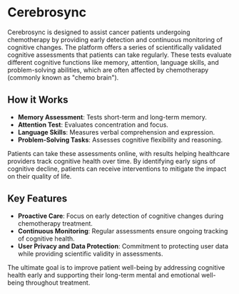 # Cerebrosync

Cerebrosync is designed to assist cancer patients undergoing chemotherapy by providing early detection and continuous monitoring of cognitive changes. The platform offers a series of scientifically validated cognitive assessments that patients can take regularly. These tests evaluate different cognitive functions like memory, attention, language skills, and problem-solving abilities, which are often affected by chemotherapy (commonly known as "chemo brain").

## How it Works
- **Memory Assessment**: Tests short-term and long-term memory.
- **Attention Test**: Evaluates concentration and focus.
- **Language Skills**: Measures verbal comprehension and expression.
- **Problem-Solving Tasks**: Assesses cognitive flexibility and reasoning.

Patients can take these assessments online, with results helping healthcare providers track cognitive health over time. By identifying early signs of cognitive decline, patients can receive interventions to mitigate the impact on their quality of life.

## Key Features
- **Proactive Care**: Focus on early detection of cognitive changes during chemotherapy treatment.
- **Continuous Monitoring**: Regular assessments ensure ongoing tracking of cognitive health.
- **User Privacy and Data Protection**: Commitment to protecting user data while providing scientific validity in assessments.

The ultimate goal is to improve patient well-being by addressing cognitive health early and supporting their long-term mental and emotional well-being throughout treatment.
